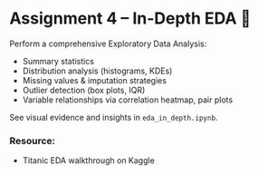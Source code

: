 # Assignment 4 – In-Depth EDA 🧠

Perform a comprehensive Exploratory Data Analysis:

- Summary statistics
- Distribution analysis (histograms, KDEs)
- Missing values & imputation strategies
- Outlier detection (box plots, IQR)
- Variable relationships via correlation heatmap, pair plots

See visual evidence and insights in `eda_in_depth.ipynb`.

### Resource:
- Titanic EDA walkthrough on Kaggle
